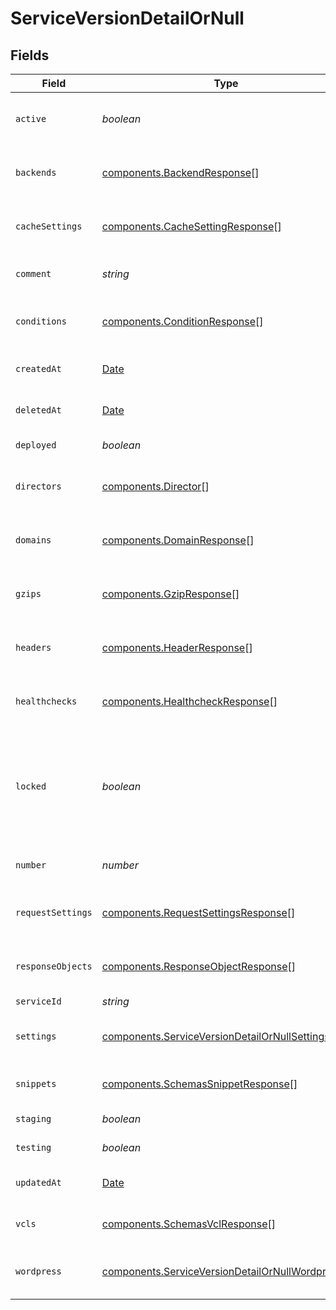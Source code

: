 # ServiceVersionDetailOrNull


## Fields

| Field                                                                                                                     | Type                                                                                                                      | Required                                                                                                                  | Description                                                                                                               | Example                                                                                                                   |
| ------------------------------------------------------------------------------------------------------------------------- | ------------------------------------------------------------------------------------------------------------------------- | ------------------------------------------------------------------------------------------------------------------------- | ------------------------------------------------------------------------------------------------------------------------- | ------------------------------------------------------------------------------------------------------------------------- |
| `active`                                                                                                                  | *boolean*                                                                                                                 | :heavy_minus_sign:                                                                                                        | Whether this is the active version or not.                                                                                |                                                                                                                           |
| `backends`                                                                                                                | [components.BackendResponse](../../../sdk/models/components/backendresponse.md)[]                                         | :heavy_minus_sign:                                                                                                        | List of backends associated to this service.                                                                              |                                                                                                                           |
| `cacheSettings`                                                                                                           | [components.CacheSettingResponse](../../../sdk/models/components/cachesettingresponse.md)[]                               | :heavy_minus_sign:                                                                                                        | List of cache settings associated to this service.                                                                        |                                                                                                                           |
| `comment`                                                                                                                 | *string*                                                                                                                  | :heavy_minus_sign:                                                                                                        | A freeform descriptive note.                                                                                              |                                                                                                                           |
| `conditions`                                                                                                              | [components.ConditionResponse](../../../sdk/models/components/conditionresponse.md)[]                                     | :heavy_minus_sign:                                                                                                        | List of conditions associated to this service.                                                                            |                                                                                                                           |
| `createdAt`                                                                                                               | [Date](https://developer.mozilla.org/en-US/docs/Web/JavaScript/Reference/Global_Objects/Date)                             | :heavy_minus_sign:                                                                                                        | Date and time in ISO 8601 format.                                                                                         | 2020-04-09T18:14:30Z                                                                                                      |
| `deletedAt`                                                                                                               | [Date](https://developer.mozilla.org/en-US/docs/Web/JavaScript/Reference/Global_Objects/Date)                             | :heavy_minus_sign:                                                                                                        | Date and time in ISO 8601 format.                                                                                         | 2020-04-09T18:14:30Z                                                                                                      |
| `deployed`                                                                                                                | *boolean*                                                                                                                 | :heavy_minus_sign:                                                                                                        | Unused at this time.                                                                                                      |                                                                                                                           |
| `directors`                                                                                                               | [components.Director](../../../sdk/models/components/director.md)[]                                                       | :heavy_minus_sign:                                                                                                        | List of directors associated to this service.                                                                             |                                                                                                                           |
| `domains`                                                                                                                 | [components.DomainResponse](../../../sdk/models/components/domainresponse.md)[]                                           | :heavy_minus_sign:                                                                                                        | List of domains associated to this service.                                                                               |                                                                                                                           |
| `gzips`                                                                                                                   | [components.GzipResponse](../../../sdk/models/components/gzipresponse.md)[]                                               | :heavy_minus_sign:                                                                                                        | List of gzip rules associated to this service.                                                                            |                                                                                                                           |
| `headers`                                                                                                                 | [components.HeaderResponse](../../../sdk/models/components/headerresponse.md)[]                                           | :heavy_minus_sign:                                                                                                        | List of headers associated to this service.                                                                               |                                                                                                                           |
| `healthchecks`                                                                                                            | [components.HealthcheckResponse](../../../sdk/models/components/healthcheckresponse.md)[]                                 | :heavy_minus_sign:                                                                                                        | List of healthchecks associated to this service.                                                                          |                                                                                                                           |
| `locked`                                                                                                                  | *boolean*                                                                                                                 | :heavy_minus_sign:                                                                                                        | Whether this version is locked or not. Objects can not be added or edited on locked versions.                             |                                                                                                                           |
| `number`                                                                                                                  | *number*                                                                                                                  | :heavy_minus_sign:                                                                                                        | The number of this version.                                                                                               | 1                                                                                                                         |
| `requestSettings`                                                                                                         | [components.RequestSettingsResponse](../../../sdk/models/components/requestsettingsresponse.md)[]                         | :heavy_minus_sign:                                                                                                        | List of request settings for this service.                                                                                |                                                                                                                           |
| `responseObjects`                                                                                                         | [components.ResponseObjectResponse](../../../sdk/models/components/responseobjectresponse.md)[]                           | :heavy_minus_sign:                                                                                                        | List of response objects for this service.                                                                                |                                                                                                                           |
| `serviceId`                                                                                                               | *string*                                                                                                                  | :heavy_minus_sign:                                                                                                        | N/A                                                                                                                       | SU1Z0isxPaozGVKXdv0eY                                                                                                     |
| `settings`                                                                                                                | [components.ServiceVersionDetailOrNullSettings](../../../sdk/models/components/serviceversiondetailornullsettings.md)     | :heavy_minus_sign:                                                                                                        | List of default settings for this service.                                                                                |                                                                                                                           |
| `snippets`                                                                                                                | [components.SchemasSnippetResponse](../../../sdk/models/components/schemassnippetresponse.md)[]                           | :heavy_minus_sign:                                                                                                        | List of VCL snippets for this service.                                                                                    |                                                                                                                           |
| `staging`                                                                                                                 | *boolean*                                                                                                                 | :heavy_minus_sign:                                                                                                        | Unused at this time.                                                                                                      |                                                                                                                           |
| `testing`                                                                                                                 | *boolean*                                                                                                                 | :heavy_minus_sign:                                                                                                        | Unused at this time.                                                                                                      |                                                                                                                           |
| `updatedAt`                                                                                                               | [Date](https://developer.mozilla.org/en-US/docs/Web/JavaScript/Reference/Global_Objects/Date)                             | :heavy_minus_sign:                                                                                                        | Date and time in ISO 8601 format.                                                                                         | 2020-04-09T18:14:30Z                                                                                                      |
| `vcls`                                                                                                                    | [components.SchemasVclResponse](../../../sdk/models/components/schemasvclresponse.md)[]                                   | :heavy_minus_sign:                                                                                                        | List of VCL files for this service.                                                                                       |                                                                                                                           |
| `wordpress`                                                                                                               | [components.ServiceVersionDetailOrNullWordpress](../../../sdk/models/components/serviceversiondetailornullwordpress.md)[] | :heavy_minus_sign:                                                                                                        | A list of Wordpress rules with this service.                                                                              |                                                                                                                           |